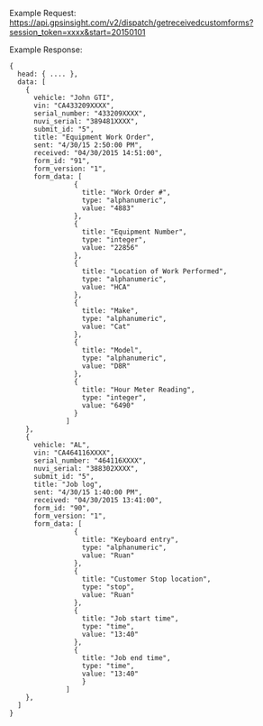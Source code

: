 Example Request: https://api.gpsinsight.com/v2/dispatch/getreceivedcustomforms?session_token=xxxx&start=20150101

Example Response:

    {
      head: { .... },
      data: [
        {
          vehicle: "John GTI",
          vin: "CA433209XXXX",
          serial_number: "433209XXXX",
          nuvi_serial: "389481XXXX",
          submit_id: "5",
          title: "Equipment Work Order",
          sent: "4/30/15 2:50:00 PM",
          received: "04/30/2015 14:51:00",
          form_id: "91",
          form_version: "1",
          form_data: [
                    {
                      title: "Work Order #",
                      type: "alphanumeric",
                      value: "4883"
                    },
                    {
                      title: "Equipment Number",
                      type: "integer",
                      value: "22856"
                    },
                    {
                      title: "Location of Work Performed",
                      type: "alphanumeric",
                      value: "HCA"
                    },
                    {
                      title: "Make",
                      type: "alphanumeric",
                      value: "Cat"
                    },
                    {
                      title: "Model",
                      type: "alphanumeric",
                      value: "D8R"
                    },
                    {
                      title: "Hour Meter Reading",
                      type: "integer",
                      value: "6490"
                    }
                  ]
        },
        {
          vehicle: "AL",
          vin: "CA464116XXXX",
          serial_number: "464116XXXX",
          nuvi_serial: "388302XXXX",
          submit_id: "5",
          title: "Job log",
          sent: "4/30/15 1:40:00 PM",
          received: "04/30/2015 13:41:00",
          form_id: "90",
          form_version: "1",
          form_data: [
                    {
                      title: "Keyboard entry",
                      type: "alphanumeric",
                      value: "Ruan"
                    },
                    {
                      title: "Customer Stop location",
                      type: "stop",
                      value: "Ruan"
                    },
                    {
                      title: "Job start time",
                      type: "time",
                      value: "13:40"
                    },
                    {
                      title: "Job end time",
                      type: "time",
                      value: "13:40"
                      }
                  ]
        },
      ]
    }
